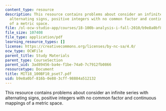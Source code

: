```yaml
---
content_type: resource
description: This resource contains problems about consider an infinite series with
  alternating signs, positive integers with no common factor and continuous mappings
  of a metric space.
file: /ol-ocw-studio-app/courses/18-100b-analysis-i-fall-2010/b9e8a0bf816b0e883cff98884a512132_MIT18_100BF10_pset7.pdf
file_size: 107408
file_type: application/pdf
learning_resource_types: []
license: https://creativecommons.org/licenses/by-nc-sa/4.0/
ocw_type: OCWFile
parent_title: Study Materials
parent_type: CourseSection
parent_uid: 3ad89456-ba4e-f1be-74a0-7c7912fb0866
resourcetype: Document
title: MIT18_100BF10_pset7.pdf
uid: b9e8a0bf-816b-0e88-3cff-98884a512132
---
```

This resource contains problems about consider an infinite series with alternating signs, positive integers with no common factor and continuous mappings of a metric space.